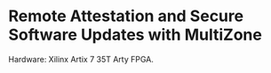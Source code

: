 # Remote Attestation and Secure Software Updates with MultiZone

Hardware: Xilinx Artix 7 35T Arty FPGA.
